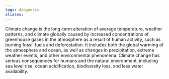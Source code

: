 ```yaml
---
tags: diagnosis
aliases:
---
```


Climate change is the long-term alteration of average temperature, weather patterns, and climate globally caused by increased concentrations of greenhouse gases in the atmosphere as a result of human activity, such as burning fossil fuels and deforestation. It includes both the global warming of the atmosphere and ocean, as well as changes in precipitation, extreme weather events, and other environmental phenomena. Climate change has serious consequences for humans and the natural environment, including sea level rise, ocean acidification, biodiversity loss, and less water availability.